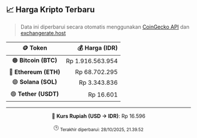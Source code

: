 

<!-- HARGA_KRIPTO -->
## 📈 Harga Kripto Terbaru

> Data ini diperbarui secara otomatis menggunakan [CoinGecko API](https://www.coingecko.com/) dan [exchangerate.host](https://exchangerate.host/)

<div align="center">

| 🪙 Token | 💰 Harga (IDR) |
|:------:|---------------:|
| 🟠 **Bitcoin (BTC)**   | Rp 1.916.563.954 |
| 🔵 **Ethereum (ETH)**  | Rp 68.702.295 |
| 🟣 **Solana (SOL)**    | Rp 3.343.836 |
| 🟢 **Tether (USDT)**   | Rp 16.601 |

---

💱 **Kurs Rupiah (USD → IDR)**: Rp 16.596

🕒 <sub>Terakhir diperbarui: 28/10/2025, 21.39.52</sub>

</div>
<!-- /HARGA_KRIPTO -->